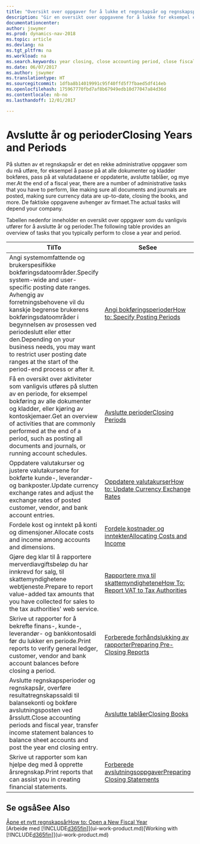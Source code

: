 ```yaml
---
title: "Oversikt over oppgaver for å lukke et regnskapsår og regnskapsperioder"
description: "Gir en oversikt over oppgavene for å lukke for eksempel et regnskapsår eller en regnskapsperiode og sørge for at dokumenter og kladder er bokført, og for å kontrollere banksaldoer."
documentationcenter: 
author: jswymer
ms.prod: dynamics-nav-2018
ms.topic: article
ms.devlang: na
ms.tgt_pltfrm: na
ms.workload: na
ms.search.keywords: year closing, close accounting period, close fiscal year, bank account detailed trial balance
ms.date: 06/07/2017
ms.author: jswymer
ms.translationtype: HT
ms.sourcegitcommit: 1dfba8b14019991c95f40ffd5f7fbaed5df414eb
ms.openlocfilehash: 175967770fbd7af8b67949edb10d77047a84d36d
ms.contentlocale: nb-no
ms.lasthandoff: 12/01/2017

---
```

# <a name="closing-years-and-periods"></a><span data-ttu-id="a07d7-103">Avslutte år og perioder</span><span class="sxs-lookup"><span data-stu-id="a07d7-103">Closing Years and Periods</span></span>
<span data-ttu-id="a07d7-104">På slutten av et regnskapsår er det en rekke administrative oppgaver som du må utføre, for eksempel å passe på at alle dokumenter og kladder bokføres, pass på at valutadataene er oppdaterte, avslutte tablåer, og mye mer.</span><span class="sxs-lookup"><span data-stu-id="a07d7-104">At the end of a fiscal year, there are a number of administrative tasks that you have to perform, like making sure all documents and journals are posted, making sure currency data are up-to-date, closing the books, and more.</span></span> <span data-ttu-id="a07d7-105">De faktiske oppgavene avhenger av firmaet.</span><span class="sxs-lookup"><span data-stu-id="a07d7-105">The actual tasks will depend your company.</span></span>

<span data-ttu-id="a07d7-106">Tabellen nedenfor inneholder en oversikt over oppgaver som du vanligvis utfører for å avslutte år og perioder.</span><span class="sxs-lookup"><span data-stu-id="a07d7-106">The following table provides an overview of tasks that you typically perform to close a year and period.</span></span> 

| <span data-ttu-id="a07d7-107">Til</span><span class="sxs-lookup"><span data-stu-id="a07d7-107">To</span></span> | <span data-ttu-id="a07d7-108">Se</span><span class="sxs-lookup"><span data-stu-id="a07d7-108">See</span></span> |
| --- | --- |
| <span data-ttu-id="a07d7-109">Angi systemomfattende og brukerspesifikke bokføringsdatoområder.</span><span class="sxs-lookup"><span data-stu-id="a07d7-109">Specify system-wide and user-specific posting date ranges.</span></span> <span data-ttu-id="a07d7-110">Avhengig av forretningsbehovene vil du kanskje begrense brukerens bokføringsdatoområder i begynnelsen av prosessen ved periodeslutt eller etter den.</span><span class="sxs-lookup"><span data-stu-id="a07d7-110">Depending on your business needs, you may want to restrict user posting date ranges at the start of the period-end process or after it.</span></span> |[<span data-ttu-id="a07d7-111">Angi bokføringsperioder</span><span class="sxs-lookup"><span data-stu-id="a07d7-111">How to: Specify Posting Periods</span></span>](finance-how-specify-posting-periods.md) |
| <span data-ttu-id="a07d7-112">Få en oversikt over aktiviteter som vanligvis utføres på slutten av en periode, for eksempel bokføring av alle dokumenter og kladder, eller kjøring av kontoskjemaer.</span><span class="sxs-lookup"><span data-stu-id="a07d7-112">Get an overview of activities that are commonly performed at the end of a period, such as posting all documents and journals, or running account schedules.</span></span> |[<span data-ttu-id="a07d7-113">Avslutte perioder</span><span class="sxs-lookup"><span data-stu-id="a07d7-113">Closing Periods</span></span>](year-how-complete-period-end-processes.md) |
| <span data-ttu-id="a07d7-114">Oppdatere valutakurser og justere valutakursene for bokførte kunde-, leverandør- og bankposter.</span><span class="sxs-lookup"><span data-stu-id="a07d7-114">Update currency exchange rates and adjust the exchange rates of posted customer, vendor, and bank account entries.</span></span> |[<span data-ttu-id="a07d7-115">Oppdatere valutakurser</span><span class="sxs-lookup"><span data-stu-id="a07d7-115">How to: Update Currency Exchange Rates</span></span>](finance-how-update-currencies.md) |
| <span data-ttu-id="a07d7-116">Fordele kost og inntekt på konti og dimensjoner.</span><span class="sxs-lookup"><span data-stu-id="a07d7-116">Allocate costs and income among accounts and dimensions.</span></span> |[<span data-ttu-id="a07d7-117">Fordele kostnader og inntekter</span><span class="sxs-lookup"><span data-stu-id="a07d7-117">Allocating Costs and Income</span></span>](year-allocate-costs-income.md) |
| <span data-ttu-id="a07d7-118">Gjøre deg klar til å rapportere merverdiavgiftsbeløp du har innkrevd for salg, til skattemyndighetene webtjeneste.</span><span class="sxs-lookup"><span data-stu-id="a07d7-118">Prepare to report value-added tax amounts that you have collected for sales to the tax authorities' web service.</span></span> |[<span data-ttu-id="a07d7-119">Rapportere mva til skattemyndighetene</span><span class="sxs-lookup"><span data-stu-id="a07d7-119">How To: Report VAT to Tax Authorities</span></span>](finance-how-report-vat.md)|
| <span data-ttu-id="a07d7-120">Skrive ut rapporter for å bekrefte finans-, kunde-, leverandør- og bankkontosaldi før du lukker en periode.</span><span class="sxs-lookup"><span data-stu-id="a07d7-120">Print reports to verify general ledger, customer, vendor and bank account balances before closing a period.</span></span> |[<span data-ttu-id="a07d7-121">Forberede forhåndslukking av rapporter</span><span class="sxs-lookup"><span data-stu-id="a07d7-121">Preparing Pre-Closing Reports</span></span>](year-prepare-preclose-reports.md) |
| <span data-ttu-id="a07d7-122">Avslutte regnskapsperioder og regnskapsår, overføre resultatregnskapssaldi til balansekonti og bokføre avslutningsposten ved årsslutt.</span><span class="sxs-lookup"><span data-stu-id="a07d7-122">Close accounting periods and fiscal year, transfer income statement balances to balance sheet accounts and post the year end closing entry.</span></span> |[<span data-ttu-id="a07d7-123">Avslutte tablåer</span><span class="sxs-lookup"><span data-stu-id="a07d7-123">Closing Books</span></span>](year-close-books.md) |
| <span data-ttu-id="a07d7-124">Skrive ut rapporter som kan hjelpe deg med å opprette årsregnskap.</span><span class="sxs-lookup"><span data-stu-id="a07d7-124">Print reports that can assist you in creating financial statements.</span></span> |[<span data-ttu-id="a07d7-125">Forberede avslutningsoppgaver</span><span class="sxs-lookup"><span data-stu-id="a07d7-125">Preparing Closing Statements</span></span>](year-prepare-close-statement.md) |

## <a name="see-also"></a><span data-ttu-id="a07d7-126">Se også</span><span class="sxs-lookup"><span data-stu-id="a07d7-126">See Also</span></span>
[<span data-ttu-id="a07d7-127">Åpne et nytt regnskapsår</span><span class="sxs-lookup"><span data-stu-id="a07d7-127">How to: Open a New Fiscal Year</span></span>](finance-how-open-new-fiscal-year.md)  
<span data-ttu-id="a07d7-128">[Arbeide med [!INCLUDE[d365fin](includes/d365fin_md.md)]](ui-work-product.md)</span><span class="sxs-lookup"><span data-stu-id="a07d7-128">[Working with [!INCLUDE[d365fin](includes/d365fin_md.md)]](ui-work-product.md)</span></span>


